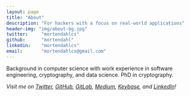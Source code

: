```yaml
---
layout: page
title: "About"
description: "For hackers with a focus on real-world applications"
header-img: "img/about-bg.jpg"
twitter:     "mortendahlcs"
github:      "mortendahl"
linkedin:    "mortendahlcs"
email:       "mortendahlcs@gmail.com"
---
```


Background in computer science with work experience in software engineering, cryptography, and data science. PhD in cryptography.

<i>
Visit me on
<a href="https://www.twitter.com/mortendahlcs">Twitter</a>,
<a href="https://github.com/mortendahl">GitHub</a>,
<a href="https://gitlab.com/mortendahl">GitLab</a>,
<a href="https://medium.com/@mortendahl">Medium</a>,
<a href="https://keybase.io/mortendahl">Keybase</a>,
and <a href="https://www.linkedin.com/in/mortendahlcs">LinkedIn</a>!
</i>
